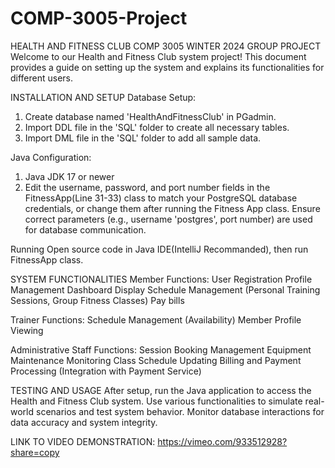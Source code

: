 # COMP-3005-Project
HEALTH AND FITNESS CLUB
COMP 3005 WINTER 2024 GROUP PROJECT
Welcome to our Health and Fitness Club system project! This document provides a guide on setting up the system and explains its functionalities for different users.

INSTALLATION AND SETUP
Database Setup:
1. Create database named 'HealthAndFitnessClub' in PGadmin.
2. Import DDL file in the 'SQL' folder to create all necessary tables.
3. Import DML file in the 'SQL' folder to add all sample data.

Java Configuration:
1. Java JDK 17 or newer
2. Edit the username, password, and port number fields in the FitnessApp(Line 31-33) class to match your PostgreSQL database credentials, or change them after running the Fitness App class.
Ensure correct parameters (e.g., username 'postgres', port number) are used for database communication.

Running
Open source code in Java IDE(IntelliJ Recommanded), then run FitnessApp class.

SYSTEM FUNCTIONALITIES
Member Functions:
User Registration
Profile Management
Dashboard Display
Schedule Management (Personal Training Sessions, Group Fitness Classes)
Pay bills

Trainer Functions:
Schedule Management (Availability)
Member Profile Viewing

Administrative Staff Functions:
Session Booking Management
Equipment Maintenance Monitoring
Class Schedule Updating
Billing and Payment Processing (Integration with Payment Service)

TESTING AND USAGE
After setup, run the Java application to access the Health and Fitness Club system.
Use various functionalities to simulate real-world scenarios and test system behavior.
Monitor database interactions for data accuracy and system integrity.

LINK TO VIDEO DEMONSTRATION: https://vimeo.com/933512928?share=copy
